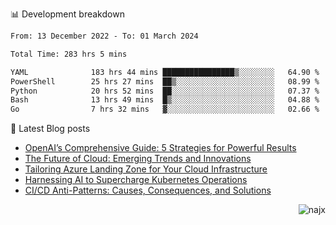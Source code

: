 📊 Development breakdown
<!--START_SECTION:waka-->

```txt
From: 13 December 2022 - To: 01 March 2024

Total Time: 283 hrs 5 mins

YAML              183 hrs 44 mins ████████████████▒░░░░░░░░   64.90 %
PowerShell        25 hrs 27 mins  ██▒░░░░░░░░░░░░░░░░░░░░░░   08.99 %
Python            20 hrs 52 mins  ██░░░░░░░░░░░░░░░░░░░░░░░   07.37 %
Bash              13 hrs 49 mins  █▒░░░░░░░░░░░░░░░░░░░░░░░   04.88 %
Go                7 hrs 32 mins   ▓░░░░░░░░░░░░░░░░░░░░░░░░   02.66 %
```

<!--END_SECTION:waka-->

📕 Latest Blog posts

<!-- BLOG-POST-LIST:START -->
- [OpenAI’s Comprehensive Guide: 5 Strategies for Powerful Results](https://najx.dev/openai's-comprehensive-guide-to-prompt-writing-five-new-strategies-for-powerful-results/)
- [The Future of Cloud: Emerging Trends and Innovations](https://najx.dev/the-future-of-cloud-emerging-trends-and-innovations/)
- [Tailoring Azure Landing Zone for Your Cloud Infrastructure](https://najx.dev/tailoring-your-azure-landing-zone-for-cloud-infrastructure/)
- [Harnessing AI to Supercharge Kubernetes Operations](https://najx.dev/harnessing-ai-to-supercharge-kubernetes-operations/)
- [CI/CD Anti-Patterns: Causes, Consequences, and Solutions](https://najx.dev/cicd-anti-patterns/)
<!-- BLOG-POST-LIST:END -->

<p align="right">
  <img src="https://komarev.com/ghpvc/?username=najx&label=GitHub%20Profile%20Views&color=yellow&style=flat" alt="najx" />
</p align="center">
